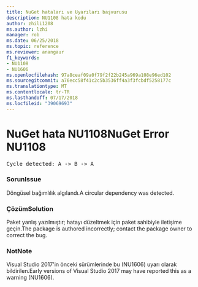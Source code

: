 ```yaml
---
title: NuGet hataları ve Uyarıları başvurusu
description: NU1108 hata kodu
author: zhili1208
ms.author: lzhi
manager: rob
ms.date: 06/25/2018
ms.topic: reference
ms.reviewer: anangaur
f1_keywords:
- NU1108
- NU1606
ms.openlocfilehash: 97a8ceaf09a0f79f2f22b245a969a108e96ed102
ms.sourcegitcommit: a76ecc58f41c2c5b3536ff4a3f3fcbdf5258177c
ms.translationtype: MT
ms.contentlocale: tr-TR
ms.lasthandoff: 07/17/2018
ms.locfileid: "39069693"
---
```

# <a name="nuget-error-nu1108"></a><span data-ttu-id="5904b-103">NuGet hata NU1108</span><span class="sxs-lookup"><span data-stu-id="5904b-103">NuGet Error NU1108</span></span>

<pre>Cycle detected: A -> B -> A</pre>

### <a name="issue"></a><span data-ttu-id="5904b-104">Sorun</span><span class="sxs-lookup"><span data-stu-id="5904b-104">Issue</span></span>
<span data-ttu-id="5904b-105">Döngüsel bağımlılık algılandı.</span><span class="sxs-lookup"><span data-stu-id="5904b-105">A circular dependency was detected.</span></span>

### <a name="solution"></a><span data-ttu-id="5904b-106">Çözüm</span><span class="sxs-lookup"><span data-stu-id="5904b-106">Solution</span></span>
<span data-ttu-id="5904b-107">Paket yanlış yazılmıştır; hatayı düzeltmek için paket sahibiyle iletişime geçin.</span><span class="sxs-lookup"><span data-stu-id="5904b-107">The package is authored incorrectly; contact the package owner to correct the bug.</span></span>

### <a name="note"></a><span data-ttu-id="5904b-108">Not</span><span class="sxs-lookup"><span data-stu-id="5904b-108">Note</span></span>
<span data-ttu-id="5904b-109">Visual Studio 2017'in önceki sürümlerinde bu (NU1606) uyarı olarak bildirilen.</span><span class="sxs-lookup"><span data-stu-id="5904b-109">Early versions of Visual Studio 2017 may have reported this as a warning (NU1606).</span></span>
